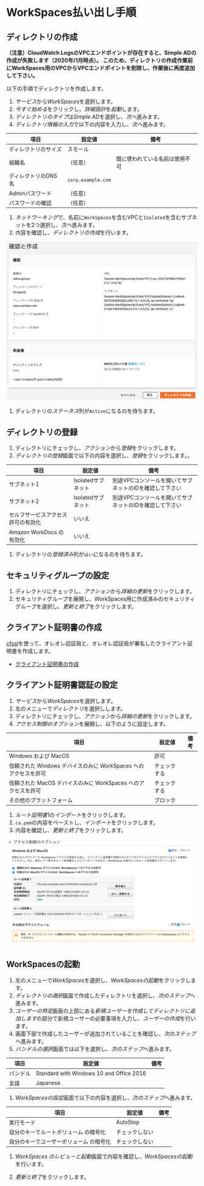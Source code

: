 # WorkSpaces払い出し手順

## ディレクトリの作成

**（注意）CloudWatch LogsのVPCエンドポイントが存在すると、Simple ADの作成が失敗します（2020年/1月時点）。
このため、ディレクトリの作成作業前にWorkSpaces用のVPCからVPCエンドポイントを削除し、作業後に再度追加して下さい。**

以下の手順でディレクトリを作成します。

1. *サービス*から*WorkSpaces*を選択します。
1. *今すぐ始める*をクリックし、*詳細設計*を*起動*します。
1. *ディレクトリのタイプ*は*Simple AD*を選択し、*次へ*進みます。
1. *ディレクトリ情報の入力*で以下の内容を入力し、*次へ*進みます。

  |項目|設定値|備考|
  |---|---|---|
  |ディレクトリのサイズ|スモール||
  |組織名|（任意）|既に使われている名前は使用不可|
  |ディレクトリのDNS名|`corp.example.com`||
  |Adminパスワード|（任意）||
  |パスワードの確認|（任意）||

1. *ネットワーキング*で、名前に`WorkSpaces`を含むVPCと`Isolated`を含むサブネットを2つ選択し、*次へ*進みます。
1. 内容を確認し、*ディレクトリの作成*を行います。

![](images/workspaces01.png)

1. ディレクトリの*ステータス*列が`Active`になるのを待ちます。

## ディレクトリの登録

1. ディレクトリにチェックし、*アクション*から*登録*をクリックします。
1. *ディレクトリの登録*画面で以下の内容を選択し、*登録*をクリックします。。

  |項目|設定値|備考|
  |---|---|---|
  |サブネット1|Isolatedサブネット|別途VPCコンソールを開いてサブネットのIDを確認して下さい|
  |サブネット2|Isolatedサブネット|別途VPCコンソールを開いてサブネットのIDを確認して下さい|
  |セルフサービスアクセス許可の有効化|いいえ||
  |Amazon WorkDocs の有効化|いいえ||

1. ディレクトリの*登録済み*列が`はい`になるのを待ちます。

## セキュリティグループの設定

1. ディレクトリにチェックし、*アクション*から*詳細の更新*をクリックします。
1. セキュリティグループを展開し、WorkSpaces用に作成済みのセキュリティグループを選択し、*更新と終了*をクリックします。

## クライアント証明書の作成

[cfssl](https://github.com/cloudflare/cfssl)を使って、オレオレ認証局と、オレオレ認証局が署名したクライアント証明書を作成します。

- [クライアント証明書の作成](client-certificates.md)

## クライアント証明書認証の設定

1. *サービス*から*WorkSpaces*を選択します。
1. 左のメニューで*ディレクトリ*を選択しします。
1. ディレクトリにチェックし、*アクション*から*詳細の更新*をクリックします。
1. *アクセス制御のオプション*を展開し、以下のように設定します。

  |項目|設定値|備考|
  |---|---|---|
  |Windows および MacOS|許可||
  |信頼された Windows デバイスのみに WorkSpaces へのアクセスを許可|チェックする||
  |信頼された MacOS デバイスのみに WorkSpaces へのアクセスを許可|チェックする||
  |その他のプラットフォーム|ブロック||

1. *ルート証明書1*の*インポート*をクリックします。
1. `ca.pem`の内容をペーストし、*インポート*をクリックします。
1. 内容を確認し、*更新と終了*をクリックします。 

![](images/workspaces02.png)

## WorkSpacesの起動

1. 左のメニューで*WorkSpaces*を選択し、*WorkSpacesの起動*をクリックします。
1. *ディレクトリの選択*画面で作成したディレクトリを選択し、*次のステップ*へ進みます。
1. *ユーザーの特定*画面の上部にある*新規ユーザーを作成してディレクトリに追加します*の部分で新規ユーザーの必要事項を入力し、*ユーザーの作成*を行います。
1. 画面下部で作成したユーザーが追加されていることを確認し、*次のステップ*へ進みます。
1. *バンドルの選択*画面では以下を選択し、*次のステップ*へ進みます。

  |項目|設定値|備考|
  |---|---|---|
  |バンドル|Standard with Windows 10 and Office 2016||
  |言語|Japanese||
  
1. *WorkSpacesの設定*画面で以下の内容を選択し、*次のステップ*へ進みます。

  |項目|設定値|備考|
  |---|---|---|
  |実行モード|AutoStop||
  |自分のキーでルートボリューム の暗号化|チェックしない||
  |自分のキーでユーザーボリューム の暗号化|チェックしない||

1. *WorkSpaces のレビューと起動*画面で内容を確認し、*WorkSpacesの起動*を行います。

1. *更新と終了*をクリックします。
